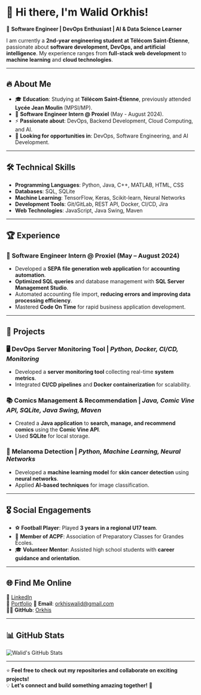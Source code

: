 # 👋 Hi there, I'm **Walid Orkhis**!

🚀 **Software Engineer | DevOps Enthusiast | AI & Data Science Learner**

I am currently a **2nd-year engineering student at Télécom Saint-Étienne**, passionate about **software development, DevOps, and artificial intelligence**. My experience ranges from **full-stack web development** to **machine learning** and **cloud technologies**.

---

## 🔥 **About Me**
- 🎓 **Education**: Studying at **Télécom Saint-Étienne**, previously attended **Lycée Jean Moulin** (MPSI/MP).
- 💼 **Software Engineer Intern @ Proxiel** (May - August 2024).
- ⚡ **Passionate about**: DevOps, Backend Development, Cloud Computing, and AI.
- 🎯 **Looking for opportunities in**: DevOps, Software Engineering, and AI Development.

---

## 🛠 **Technical Skills**
- **Programming Languages**: Python, Java, C++, MATLAB, HTML, CSS
- **Databases**: SQL, SQLite
- **Machine Learning**: TensorFlow, Keras, Scikit-learn, Neural Networks
- **Development Tools**: Git/GitLab, REST API, Docker, CI/CD, Jira
- **Web Technologies**: JavaScript, Java Swing, Maven

---

## 🏆 **Experience**
### 🔹 **Software Engineer Intern @ Proxiel** (May – August 2024)
- Developed a **SEPA file generation web application** for **accounting automation**.
- **Optimized SQL queries** and database management with **SQL Server Management Studio**.
- Automated accounting file import, **reducing errors and improving data processing efficiency**.
- Mastered **Code On Time** for rapid business application development.

---

## 🚀 **Projects**
### 🖥️ **DevOps Server Monitoring Tool** | *Python, Docker, CI/CD, Monitoring*
- Developed a **server monitoring tool** collecting real-time **system metrics**.
- Integrated **CI/CD pipelines** and **Docker containerization** for scalability.

### 📚 **Comics Management & Recommendation** | *Java, Comic Vine API, SQLite, Java Swing, Maven*
- Created a **Java application** to **search, manage, and recommend comics** using the **Comic Vine API**.
- Used **SQLite** for local storage.

### 🏥 **Melanoma Detection** | *Python, Machine Learning, Neural Networks*
- Developed a **machine learning model** for **skin cancer detection** using **neural networks**.
- Applied **AI-based techniques** for image classification.

---

## 🎖 **Social Engagements**
- ⚽ **Football Player**: Played **3 years in a regional U17 team**.
- 🏫 **Member of ACPF**: Association of Preparatory Classes for Grandes Écoles.
- 🎓 **Volunteer Mentor**: Assisted high school students with **career guidance and orientation**.

---

## 🌐 **Find Me Online**
🔗 [LinkedIn](https://linkedin.com/in/walid-orkhis-4b1523287)  
📂 [Portfolio](https://Orkhis.github.io/)
📧 **Email**: [orkhiswalid@gmail.com](mailto:orkhiswalid@gmail.com)  
👨‍💻 **GitHub**: [Orkhis](https://github.com/Orkhis)  

---

## 📊 **GitHub Stats**
![Walid's GitHub Stats](https://github-readme-stats.vercel.app/api?username=Orkhis&show_icons=true&theme=radical)

---

⭐ **Feel free to check out my repositories and collaborate on exciting projects!**  
💡 **Let's connect and build something amazing together!** 🚀
